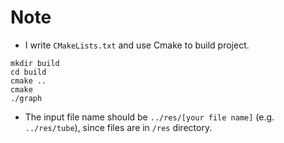 # Note
* I write `CMakeLists.txt` and use Cmake to build project.
```shell
mkdir build
cd build
cmake ..
cmake
./graph
```
* The input file name should be `../res/[your file name]` (e.g. `../res/tube`), since files are in `/res` directory.